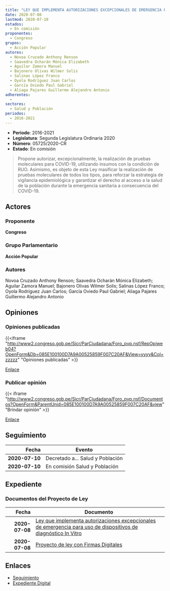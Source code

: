 ```yaml
---
title: "LEY QUE IMPLEMENTA AUTORIZACIONES EXCEPCIONALES DE EMERGENCIA PARA EL USO DE DISPOSITIVOS DE DIAGNÓSTICO IN VITRO"
date: 2020-07-08
lastmod: 2020-07-10
estados: 
  - En comisión
proponentes: 
  - Congreso
grupos: 
  - Acción Popular
autores: 
  - Novoa Cruzado Anthony Renson
  - Saavedra Ocharán Mónica Elizabeth
  - Aguilar Zamora Manuel
  - Bajonero Olivas Wilmer Solis
  - Salinas López Franco
  - Oyola Rodríguez Juan Carlos
  - García Oviedo Paul Gabriel
  - Aliaga Pajares Guillermo Alejandro Antonio
adherentes: 
  - 
sectores: 
  - Salud y Población
periodos: 
  - 2016-2021
---
```


- **Periodo**: 2016-2021
- **Legislatura**: Segunda Legislatura Ordinaria 2020
- **Número**: 05725/2020-CR
- **Estado**: En comisión

> Propone autorizar, excepcionalmente, la realización de pruebas moleculares para COVID-19, utilizando insumos con la condición de RUO. Asimismo, es objeto de esta Ley masificar la realización de pruebas moleculares de todos los tipos, para reforzar la estrategia de vigilancia epidemiológica y garantizar el derecho al acceso a la salud de la población durante la emergencia sanitaria a consecuencia del COVID-19.


## Actores

### Proponente

**Congreso**

### Grupo Parlamentario

**Acción Popular**

### Autores

Novoa Cruzado Anthony Renson; Saavedra Ocharán Mónica Elizabeth; Aguilar Zamora Manuel; Bajonero Olivas Wilmer Solis; Salinas López Franco; Oyola Rodríguez Juan Carlos; García Oviedo Paul Gabriel; Aliaga Pajares Guillermo Alejandro Antonio


## Opiniones

### Opiniones publicadas

{{<iframe "http://www2.congreso.gob.pe/Sicr/ParCiudadana/Foro_pvp.nsf/RepOpiweb04?OpenForm&Db=085E100100D7A9A00525859F007C20AF&View=yyyy&Col=zzzzz" "Opiniones publicadas" >}}

[Enlace](http://www2.congreso.gob.pe/Sicr/ParCiudadana/Foro_pvp.nsf/RepOpiweb04?OpenForm&Db=085E100100D7A9A00525859F007C20AF&View=yyyy&Col=zzzzz)
### Publicar opinión

{{< iframe "http://www2.congreso.gob.pe/Sicr/ParCiudadana/Foro_pvp.nsf/Documentos?OpenForm&ParentUnid=085E100100D7A9A00525859F007C20AF&view" "Brindar opinión" >}}

[Enlace](http://www2.congreso.gob.pe/Sicr/ParCiudadana/Foro_pvp.nsf/Documentos?OpenForm&ParentUnid=085E100100D7A9A00525859F007C20AF&view)

## Seguimiento

| Fecha | Evento |
|------:|--------|
| **2020-07-10** | Decretado a... Salud y Población|
| **2020-07-10** | En comisión Salud y Población|


## Expediente


### Documentos del Proyecto de Ley

| Fecha | Documento |
|------:|--------|
| **2020-07-08** | [Ley que implementa autorizaciones excepcionales de emergencia para uso de dispositivos de diagnóstico In Vitro](http://www.leyes.congreso.gob.pe/Documentos/2016_2021/Proyectos_de_Ley_y_de_Resoluciones_Legislativas/PL05725-20200708.pdf) |
| **2020-07-08** | [Proyecto de ley con Firmas Digitales](http://www.leyes.congreso.gob.pe/Documentos/2016_2021/Proyectos_de_Ley_y_de_Resoluciones_Legislativas/Proyectos_Firmas_digitales/PL05725.pdf) |

## Enlaces 

- [Seguimiento](http://www2.congreso.gob.pe/Sicr/TraDocEstProc/CLProLey2016.nsf/f7fff46988ca05b1052578e100829cc7/b933b29d6689350d052585a000070c70?OpenDocument)
- [Expediente Digital](http://www2.congreso.gob.pe/Sicr/TraDocEstProc/CLProLey2016.nsf/f7fff46988ca05b1052578e100829cc7/b933b29d6689350d052585a000070c70?OpenDocument&Click=05257FB7005EB655.eb71d0cf91d8294e05256cdf006b5706/$Body/0.1C6C)
